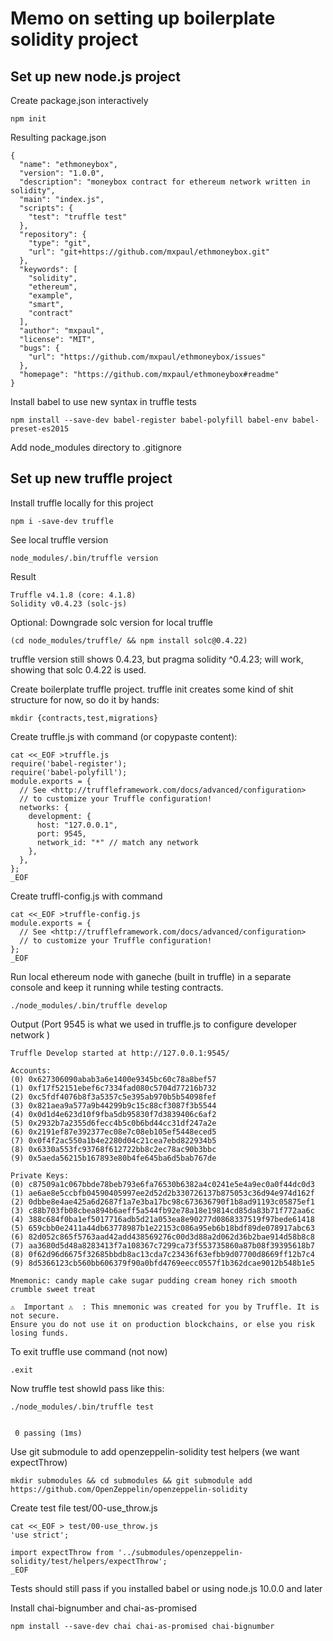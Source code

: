 # Memo on setting up boilerplate solidity project

## Set up new node.js project

Create package.json interactively

    npm init

Resulting package.json

    {
      "name": "ethmoneybox",
      "version": "1.0.0",
      "description": "moneybox contract for ethereum network written in solidity",
      "main": "index.js",
      "scripts": {
        "test": "truffle test"
      },
      "repository": {
        "type": "git",
        "url": "git+https://github.com/mxpaul/ethmoneybox.git"
      },
      "keywords": [
        "solidity",
        "ethereum",
        "example",
        "smart",
        "contract"
      ],
      "author": "mxpaul",
      "license": "MIT",
      "bugs": {
        "url": "https://github.com/mxpaul/ethmoneybox/issues"
      },
      "homepage": "https://github.com/mxpaul/ethmoneybox#readme"
    }

Install babel to use new syntax in truffle tests

    npm install --save-dev babel-register babel-polyfill babel-env babel-preset-es2015

Add node_modules directory to .gitignore

## Set up new truffle project

Install truffle locally for this project

    npm i -save-dev truffle

See local truffle version

    node_modules/.bin/truffle version

Result

    Truffle v4.1.8 (core: 4.1.8)
    Solidity v0.4.23 (solc-js)

Optional: Downgrade solc version for local truffle

    (cd node_modules/truffle/ && npm install solc@0.4.22)

truffle version still shows 0.4.23, but pragma solidity ^0.4.23; will work, showing that solc 0.4.22 is used.

Create boilerplate truffle project. truffle init creates some kind of shit structure for now, so do it by hands:

    mkdir {contracts,test,migrations}

Create truffle.js with command (or copypaste content):

    cat <<_EOF >truffle.js
    require('babel-register');
    require('babel-polyfill');
    module.exports = {
      // See <http://truffleframework.com/docs/advanced/configuration>
      // to customize your Truffle configuration!
      networks: {
        development: {
          host: "127.0.0.1",
          port: 9545,
          network_id: "*" // match any network
        },
      },
    };
    _EOF

Create truffl-config.js with command

    cat <<_EOF >truffle-config.js
    module.exports = {        
      // See <http://truffleframework.com/docs/advanced/configuration>
      // to customize your Truffle configuration!
    };                                           
    _EOF


Run local ethereum node with ganeche (built in truffle) in a separate console and keep it running while testing contracts.

    ./node_modules/.bin/truffle develop

Output (Port 9545 is what we used in truffle.js to configure developer network )

    Truffle Develop started at http://127.0.0.1:9545/
    
    Accounts:
    (0) 0x627306090abab3a6e1400e9345bc60c78a8bef57
    (1) 0xf17f52151ebef6c7334fad080c5704d77216b732
    (2) 0xc5fdf4076b8f3a5357c5e395ab970b5b54098fef
    (3) 0x821aea9a577a9b44299b9c15c88cf3087f3b5544
    (4) 0x0d1d4e623d10f9fba5db95830f7d3839406c6af2
    (5) 0x2932b7a2355d6fecc4b5c0b6bd44cc31df247a2e
    (6) 0x2191ef87e392377ec08e7c08eb105ef5448eced5
    (7) 0x0f4f2ac550a1b4e2280d04c21cea7ebd822934b5
    (8) 0x6330a553fc93768f612722bb8c2ec78ac90b3bbc
    (9) 0x5aeda56215b167893e80b4fe645ba6d5bab767de
    
    Private Keys:
    (0) c87509a1c067bbde78beb793e6fa76530b6382a4c0241e5e4a9ec0a0f44dc0d3
    (1) ae6ae8e5ccbfb04590405997ee2d52d2b330726137b875053c36d94e974d162f
    (2) 0dbbe8e4ae425a6d2687f1a7e3ba17bc98c673636790f1b8ad91193c05875ef1
    (3) c88b703fb08cbea894b6aeff5a544fb92e78a18e19814cd85da83b71f772aa6c
    (4) 388c684f0ba1ef5017716adb5d21a053ea8e90277d0868337519f97bede61418
    (5) 659cbb0e2411a44db63778987b1e22153c086a95eb6b18bdf89de078917abc63
    (6) 82d052c865f5763aad42add438569276c00d3d88a2d062d36b2bae914d58b8c8
    (7) aa3680d5d48a8283413f7a108367c7299ca73f553735860a87b08f39395618b7
    (8) 0f62d96d6675f32685bbdb8ac13cda7c23436f63efbb9d07700d8669ff12b7c4
    (9) 8d5366123cb560bb606379f90a0bfd4769eecc0557f1b362dcae9012b548b1e5
    
    Mnemonic: candy maple cake sugar pudding cream honey rich smooth crumble sweet treat
    
    ⚠️  Important ⚠️  : This mnemonic was created for you by Truffle. It is not secure.
    Ensure you do not use it on production blockchains, or else you risk losing funds.

To exit truffle use command (not now)

    .exit

Now truffle test showld pass like this:

    ./node_modules/.bin/truffle test
    
    
     0 passing (1ms)

Use git submodule to add openzeppelin-solidity test helpers (we want expectThrow)

    mkdir submodules && cd submodules && git submodule add https://github.com/OpenZeppelin/openzeppelin-solidity

Create test file test/00-use_throw.js

    cat <<_EOF > test/00-use_throw.js
    'use strict';
    
    import expectThrow from '../submodules/openzeppelin-solidity/test/helpers/expectThrow';
    _EOF

Tests should still pass if you installed babel or using node.js 10.0.0 and later

Install chai-bignumber and chai-as-promised

    npm install --save-dev chai chai-as-promised chai-bignumber

